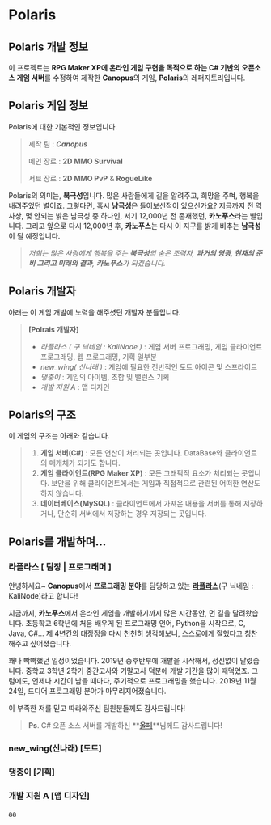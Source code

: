 # Polaris
## Polaris 개발 정보
이 프로젝트는 **RPG Maker XP에 온라인 게임 구현을 목적으로 하는 C# 기반의 오픈소스 게임 서버**를 수정하여 제작한 **Canopus**의 게임, **Polaris**의 레퍼지토리입니다.

## Polaris 게임 정보
Polaris에 대한 기본적인 정보입니다.
> 제작 팀 : _**Canopus**_
>
> 메인 장르 : **2D MMO Survival**
>  
> 서브 장르 : **2D MMO PvP** & **RogueLike**

Polaris의 의미는, **북극성**입니다.
많은 사람들에게 길을 알려주고, 희망을 주며, 행복을 내려주었던 별이죠.
그렇다면, 혹시 **남극성**은 들어보신적이 있으신가요?
지금까지 전 역사상, 몇 안되는 밝은 남극성 중 하나인, 서기 12,000년 전 존재했던, **카노푸스**라는 별입니다. 그리고 앞으로 다시 12,000년 후, **카노푸스**는 다시 이 지구를 밝게 비추는 **남극성**이 될 예정입니다.

> _저희는 많은 사람에게 행복을 주는 **북극성**의 숨은 조력자, **과거의 영광, 현재의 준비 그리고 미래의 결과**, **카노푸스**가 되겠습니다._

## Polaris 개발자
아래는 이 게임 개발에 노력을 해주셨던 개발자 분들입니다.

> **[Polrais 개발자]**
> * _라플라스 ( 구 닉네임 : KaliNode )_  :  게임 서버 프로그래밍, 게임 클라이언트 프로그래밍, 웹 프로그래밍, 기획 일부분
> * _new_wing( 신나래 )_  :  게임에 필요한 전반적인 도트 아이콘 및 스프라이트
> * _댕충이_  :  게임의 아이템, 조합 및 밸런스 기획
> * _개발 지원 A_  :  맵 디자인

## Polaris의 구조
이 게임의 구조는 아래와 같습니다.
> 1. **게임 서버(C#)**  :  모든 연산이 처리되는 곳입니다. DataBase와 클라이언트의 매개체가 되기도 합니다.
> 2. **게임 클라이언트(RPG Maker XP)**  :  모든 그래픽적 요소가 처리되는 곳입니다. 보안을 위해 클라이언트에서는 게임과 직접적으로 관련된 어떠한 연산도 하지 않습니다.
> 3. **데이터베이스(MySQL)**  :  클라이언트에서 가져온 내용을 서버를 통해 저장하거나, 단순히 서버에서 저장하는 경우 저장되는 곳입니다. 

## Polaris를 개발하며...
### 라플라스 [ 팀장 | 프로그래머 ]
안녕하세요~ **Canopus**에서 **프로그래밍 분야**를 담당하고 있는 **[라플라스](https://blog.naver.com/zhjlee11)**(구 닉네임 : KaliNode)라고 합니다! 

지금까지, **카노푸스**에서 온라인 게임을 개발하기까지 많은 시간동안, 먼 길을 달려왔습니다.
초등학교 6학년에 처음 배우게 된 프로그래밍 언어, Python을 시작으로, C, Java, C#... 제 4년간의 대장정을 다시 천천히 생각해보니, 스스로에게 잘했다고 칭찬해주고 싶어졌습니다.

꽤나 빡빡했던 일정이었습니다. 2019년 중후반부에 개발을 시작해서, 정신없이 달렸습니다. 중학교 3학년 2학기 중간고사와 기말고사 덕분에 개발 기간을 많이 때먹었죠. 그럼에도, 언제나 시간이 남을 때마다, 주기적으로 프로그래밍을 했습니다. 2019년 11월 24일, 드디어 프로그래밍 분야가 마무리지어졌습니다.

이 부족한 저를 믿고 따라와주신 팀원분들께도 감사드립니다!

> **Ps**. C# 오픈 소스 서버를 개발하신 **[올페](https://optikingsun.blog.me/)**님께도 감사드립니다!

### new_wing(신나래) [도트]
### 댕충이 [기획]
### 개발 지원 A [맵 디자인]
aa
